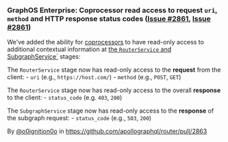 ### GraphOS Enterprise: Coprocessor read access to request `uri`, `method` and HTTP response status codes ([Issue #2861](https://github.com/apollographql/router/issues/2861), [Issue #2861](https://github.com/apollographql/router/issues/2862))

We've added the ability for [coprocessors](https://www.apollographql.com/docs/router/customizations/coprocessor) to have read-only access to additional contextual information at [the `RouterService` and SubgraphService`](https://www.apollographql.com/docs/router/customizations/coprocessor/#how-it-works) stages:

The `RouterService` stage now has read-only access to the **request** from the client:
    - `uri` (e.g., `https://host.com/`)
    - `method` (e.g., `POST`, `GET`)

The `RouterService` stage now has read-only access to the overall **response** to the client:
    - `status_code` (e.g. `403`, `200`)

The `SubgraphService` stage now has read-only access to the **response** of the subgraph request:
    - `status_code` (e.g., `503`, `200`)

By [@o0ignition0o](https://github.com/o0ignition0o) in https://github.com/apollographql/router/pull/2863
